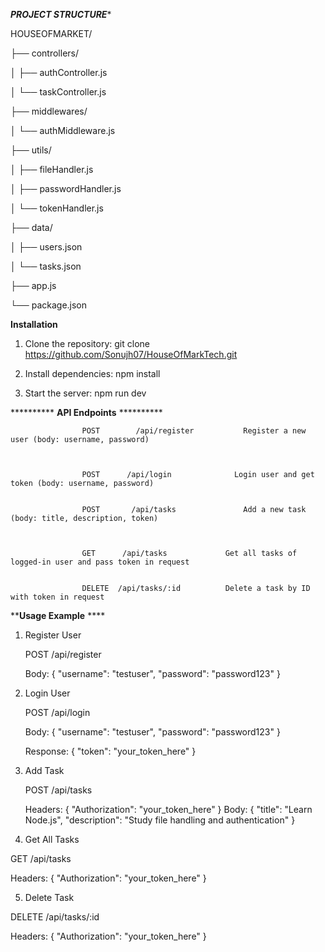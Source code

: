 *****PROJECT STRUCTURE******

HOUSEOFMARKET/

├── controllers/

│   ├── authController.js

│   └── taskController.js

├── middlewares/

│   └── authMiddleware.js

├── utils/

│   ├── fileHandler.js

│   ├── passwordHandler.js

│   └── tokenHandler.js

├── data/

│   ├── users.json

│   └── tasks.json

├── app.js

└── package.json


  **Installation**
  1. Clone the repository:
        git clone https://github.com/Sonujh07/HouseOfMarkTech.git

  3. Install dependencies:
     npm install
     
  5. Start the server:
    npm run dev


**********  **API Endpoints**  **********

                    POST    	/api/register        	Register a new user (body: username, password)



                    POST      /api/login	          Login user and get token (body: username, password)


                    POST	   /api/tasks	            Add a new task (body: title, description, token)



                    GET	     /api/tasks	            Get all tasks of logged-in user and pass token in request


                    DELETE	/api/tasks/:id	        Delete a task by ID with token in request



****Usage Example** ****

1. Register User

	POST /api/register
	
	Body:
	{
	  "username": "testuser",
	  "password": "password123"
	}



2. Login User

	POST /api/login
	
	Body:
	{
	  "username": "testuser",
	  "password": "password123"
	}
	
	
	Response:
	{
	  "token": "your_token_here"
	}



3. Add Task

	POST /api/tasks

	Headers:
	{
	  "Authorization": "your_token_here"
	}
	Body:
	{
	  "title": "Learn Node.js",
	  "description": "Study file handling and authentication"
	}

5. Get All Tasks

GET /api/tasks

Headers:
{
  "Authorization": "your_token_here"
}


5. Delete Task

DELETE /api/tasks/:id

Headers:
{
  "Authorization": "your_token_here"
}

